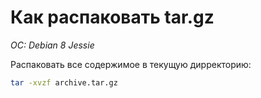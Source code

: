 # Как распаковать tar.gz
*OC: Debian 8 Jessie*

Распаковать все содержимое в текущую дирректорию:
```bash
tar -xvzf archive.tar.gz
```
